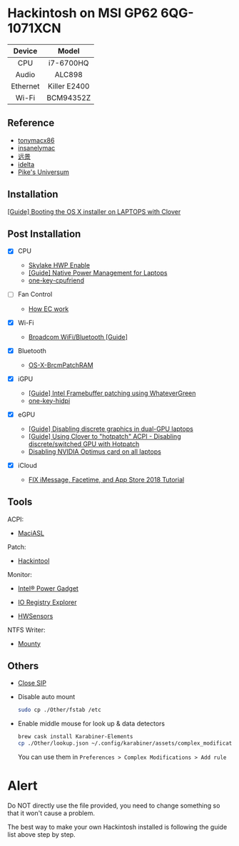 # Hackintosh on MSI GP62 6QG-1071XCN

|  Device  |    Model     |
| :------: | :----------: |
|   CPU    |  i7-6700HQ   |
|  Audio   |    ALC898    |
| Ethernet | Killer E2400 |
|  Wi-Fi   |  BCM94352Z   |


## Reference

- [tonymacx86](http://tonymacx86.com)
- [insanelymac](http://www.insanelymac.com)
- [远景](http://bbs.pcbeta.com)
- [idelta](https://www.idelta.info)
- [Pike's Universum](https://pikeralpha.wordpress.com)

## Installation
[[Guide] Booting the OS X installer on LAPTOPS with Clover](https://www.tonymacx86.com/threads/guide-booting-the-os-x-installer-on-laptops-with-clover.148093/)

## Post Installation

- [x] CPU
  - [Skylake HWP Enable](https://www.tonymacx86.com/threads/skylake-hwp-enable.214915/)
  - [[Guide] Native Power Management for Laptops](https://www.tonymacx86.com/threads/guide-native-power-management-for-laptops.175801/)
  - [one-key-cpufriend](https://github.com/stevezhengshiqi/one-key-cpufriend)

- [ ] Fan Control
  - [How EC work](https://github.com/YoyPa/isw/wiki/How-EC-work-(for-GS40-6QE-at-least))

- [x] Wi-Fi
  - [Broadcom WiFi/Bluetooth [Guide]](https://www.tonymacx86.com/threads/broadcom-wifi-bluetooth-guide.242423/)
  
- [x] Bluetooth  
  - [OS-X-BrcmPatchRAM](https://github.com/headkaze/OS-X-BrcmPatchRAM)

- [x] iGPU
  - [[Guide] Intel Framebuffer patching using WhateverGreen](https://www.tonymacx86.com/threads/guide-intel-framebuffer-patching-using-whatevergreen.256490/)
  - [one-key-hidpi](https://github.com/xzhih/one-key-hidpi)

- [x] eGPU
  - [[Guide] Disabling discrete graphics in dual-GPU laptops](https://www.tonymacx86.com/threads/guide-disabling-discrete-graphics-in-dual-gpu-laptops.163772/)
  - [[Guide] Using Clover to "hotpatch" ACPI - Disabling discrete/switched GPU with Hotpatch](https://www.tonymacx86.com/threads/guide-using-clover-to-hotpatch-acpi.200137/post-1308262)
  - [Disabling NVIDIA Optimus card on all laptops](https://www.insanelymac.com/forum/forums/topic/295584-disabling-nvidia-optimus-card-on-all-laptops/)

- [x] iCloud
  - [FIX iMessage, Facetime, and App Store 2018 Tutorial](https://www.youtube.com/watch?v=JhA7e26dGgM)

## Tools

ACPI:
- [MaciASL](https://github.com/acidanthera/MaciASL)

Patch:
- [Hackintool](https://www.tonymacx86.com/threads/release-hackintool-v1-7-5.254559/)

Monitor:
- [Intel® Power Gadget](https://software.intel.com/zh-cn/articles/intel-power-gadget-20)

- [IO Registry Explorer](https://developer.apple.com/download/more/)

- [HWSensors](https://github.com/kozlek/HWSensors)

NTFS Writer:
- [Mounty](http://enjoygineering.com/mounty/)

## Others

- [Close SIP](https://www.tonymacx86.com/threads/explaining-os-x-el-capitan-security-changes-workarounds-and-current-information.170611/)

- Disable auto mount
  
  ```bash
  sudo cp ./Other/fstab /etc
  ```
- Enable middle mouse for look up & data detectors

  
  ```bash
  brew cask install Karabiner-Elements
  cp ./Other/lookup.json ~/.config/karabiner/assets/complex_modifications
  ```
  You can use them in `Preferences > Complex Modifications > Add rule`
  
# Alert

Do NOT directly use the file provided, you need to change something so that it won't cause a problem.

The best way to make your own Hackintosh installed is following the guide list above step by step.